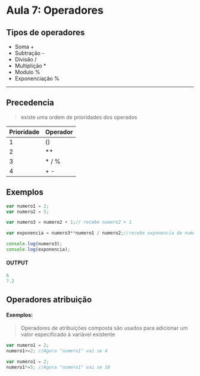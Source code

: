 # Aula 7: Operadores
## Tipos de operadores
+ Soma +
+ Subtração -
+ Divisão /
+ Multiplição *
+ Modulo %
+ Exponenciação %

---

## Precedencia
>existe uma ordem de prioridades dos operados

|Prioridade | Operador |
|-----------|----------|
| 1 | () |
| 2 | ** |
| 3 | * / % |
| 4 | + -|


## Exemplos

```javascript
var numero1 = 2;
var numero2 = 5;

var numero3 = numero2 + 1;// recebe numero2 + 1

var exponencia = numero3**numero1 / numero2;//recebe exponencia de numero3 com numero1 e divide por numero 2

console.log(numero3);
console.log(exponencia);
```

#### OUTPUT
```javascript
6
7.2
```

## Operadores atribuição

#### Exemplos:
>Operadores de atribuições composta são usados para adicionar um valor especificado à variável existente

```javascript
var numero1 = 2;
numero1+=2; //Agora "numero1" vai se 4
```

```javascript
var numero1 = 2;
numero1*=5; //Agora "numero1" vai se 10
```